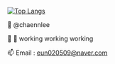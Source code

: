 [![Top Langs](https://github-readme-stats.vercel.app/api/top-langs/?username=chaennlee&layout=compact)](https://github.com/chaennlee/github-readme-stats)
  
  👋 @chaennlee

  
  👀  🌱 working working working

  
  📫 Email : eun020509@naver.com


